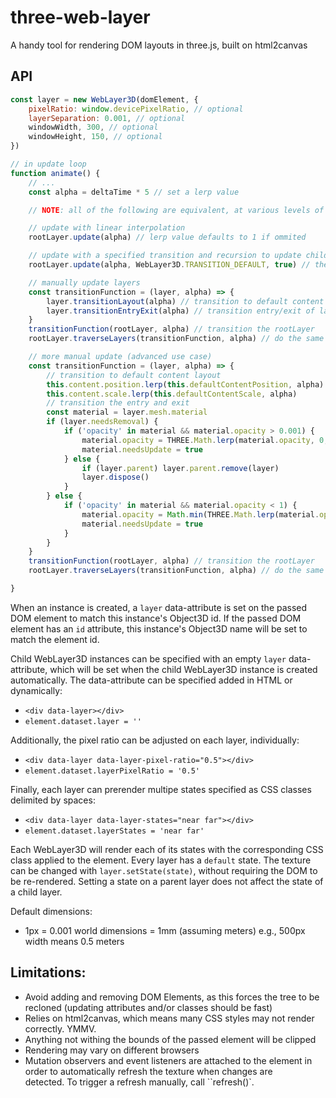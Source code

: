 # three-web-layer
A handy tool for rendering DOM layouts in three.js, built on html2canvas

## API

```js
const layer = new WebLayer3D(domElement, {
    pixelRatio: window.devicePixelRatio, // optional
    layerSeparation: 0.001, // optional 
    windowWidth, 300, // optional
    windowHeight, 150, // optional
})

// in update loop
function animate() {
    // ...
    const alpha = deltaTime * 5 // set a lerp value

    // NOTE: all of the following are equivalent, at various levels of abstraction

    // update with linear interpolation
    rootLayer.update(alpha) // lerp value defaults to 1 if ommited

    // update with a specified transition and recursion to update child layers
    rootLayer.update(alpha, WebLayer3D.TRANSITION_DEFAULT, true) // these are all default

    // manually update layers
    const transitionFunction = (layer, alpha) => { 
        layer.transitionLayout(alpha) // transition to default content layout
        layer.transitionEntryExit(alpha) // transition entry/exit of layers
    }
    transitionFunction(rootLayer, alpha) // transition the rootLayer
    rootLayer.traverseLayers(transitionFunction, alpha) // do the same for child layers

    // more manual update (advanced use case)
    const transitionFunction = (layer, alpha) => { 
        // transition to default content layout
        this.content.position.lerp(this.defaultContentPosition, alpha)
        this.content.scale.lerp(this.defaultContentScale, alpha)
        // transition the entry and exit
        const material = layer.mesh.material
        if (layer.needsRemoval) {
            if ('opacity' in material && material.opacity > 0.001) {
                material.opacity = THREE.Math.lerp(material.opacity, 0, alpha)
                material.needsUpdate = true
            } else {
                if (layer.parent) layer.parent.remove(layer)
                layer.dispose()
            }
        } else {
            if ('opacity' in material && material.opacity < 1) {
                material.opacity = Math.min(THREE.Math.lerp(material.opacity, 1, alpha), 1)
                material.needsUpdate = true
            }
        }
    }
    transitionFunction(rootLayer, alpha) // transition the rootLayer
    rootLayer.traverseLayers(transitionFunction, alpha) // do the same for child layers

}
```

When an instance is created, a `layer` data-attribute is set on
the passed DOM element to match this instance's Object3D id.
If the passed DOM element has an `id` attribute, this instance's Object3D name
will be set to match the element id.

Child WebLayer3D instances can be specified with an empty `layer` data-attribute,
which will be set when the child WebLayer3D instance is created automatically.
The data-attribute can be specified added in HTML or dynamically:
 - `<div data-layer></div>`
 - `element.dataset.layer = ''`

Additionally, the pixel ratio can be adjusted on each layer, individually:
 - `<div data-layer data-layer-pixel-ratio="0.5"></div>`
 - `element.dataset.layerPixelRatio = '0.5'`

Finally, each layer can prerender multipe states specified as CSS classes delimited by spaces:
 - `<div data-layer data-layer-states="near far"></div>`
 - `element.dataset.layerStates = 'near far'`

Each WebLayer3D will render each of its states with the corresponding CSS class applied to the element.
Every layer has a `default` state. The texture can be changed with `layer.setState(state)`,
without requiring the DOM to be re-rendered. Setting a state on a parent layer does
not affect the state of a child layer. 

Default dimensions: 

- 1px = 0.001 world dimensions = 1mm (assuming meters)
    e.g., 500px width means 0.5 meters


## Limitations:

- Avoid adding and removing DOM Elements, as this forces the tree to be recloned (updating attributes and/or classes should be fast)
- Relies on html2canvas, which means many CSS styles may not render correctly. YMMV. 
- Anything not withing the bounds of the passed element will be clipped 
- Rendering may vary on different browsers
- Mutation observers and event listeners are attached to the element in order to automatically refresh the texture when changes are detected. To trigger a refresh manually, call ``refresh()`. 
